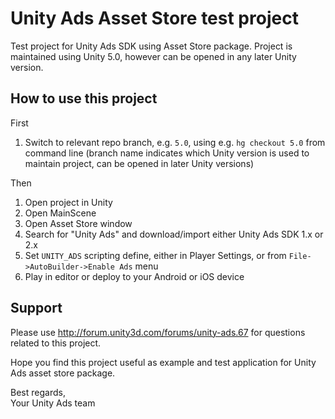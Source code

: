 # Unity Ads Asset Store test project

Test project for Unity Ads SDK using Asset Store package. Project is maintained using Unity 5.0, however can be opened in any later Unity version.

## How to use this project

First

1. Switch to relevant repo branch, e.g. `5.0`, using e.g. `hg checkout 5.0` from command line (branch name indicates which Unity version is used to maintain project, can be opened in later Unity versions)

Then

1. Open project in Unity
1. Open MainScene
1. Open Asset Store window
1. Search for "Unity Ads" and download/import either Unity Ads SDK 1.x or 2.x
1. Set `UNITY_ADS` scripting define, either in Player Settings, or from `File->AutoBuilder->Enable Ads` menu
1. Play in editor or deploy to your Android or iOS device

## Support

Please use <http://forum.unity3d.com/forums/unity-ads.67> for questions related to this project.

Hope you find this project useful as example and test application for Unity Ads asset store package.

Best regards,  
Your Unity Ads team
